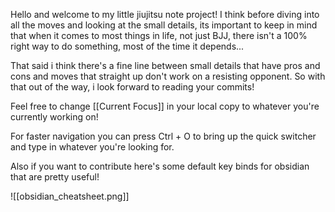 Hello and welcome to my little jiujitsu note project!
I think before diving into all the moves and looking at the small details, its important to keep in mind that when it comes to most things in life, not just BJJ, there isn't a 100% right way to do something, most of the time it depends...

That said i think there's a fine line between small details that have pros and cons and moves that straight up don't work on a resisting opponent. So with that out of the way, i look forward to reading your commits!

Feel free to change [[Current Focus]] in your local copy to whatever you're currently working on!

For faster navigation you can press Ctrl + O to bring up the quick switcher and type in whatever you're looking for.

Also if you want to contribute here's some default key binds for obsidian that are pretty useful!

![[obsidian_cheatsheet.png]]


